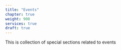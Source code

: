 ```yaml
---
title: "Events"
chapter: true
weight: 900
services: true
draft: true
---
```


This is collection of special sections related to events